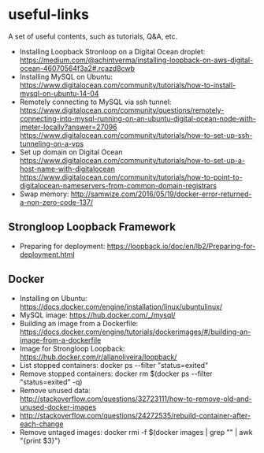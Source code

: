 # useful-links
A set of useful contents, such as tutorials, Q&amp;A, etc.

* Installing Loopback Stronloop on a Digital Ocean droplet: https://medium.com/@achintverma/installing-loopback-on-aws-digital-ocean-46070564f3a2#.rcazd8cwb
* Installing MySQL on Ubuntu: https://www.digitalocean.com/community/tutorials/how-to-install-mysql-on-ubuntu-14-04
* Remotely connecting to MySQL via ssh tunnel: https://www.digitalocean.com/community/questions/remotely-connecting-into-mysql-running-on-an-ubuntu-digital-ocean-node-with-jmeter-locally?answer=27096
https://www.digitalocean.com/community/tutorials/how-to-set-up-ssh-tunneling-on-a-vps
* Set up domain on Digital Ocean https://www.digitalocean.com/community/tutorials/how-to-set-up-a-host-name-with-digitalocean
https://www.digitalocean.com/community/tutorials/how-to-point-to-digitalocean-nameservers-from-common-domain-registrars
* Swap memory: http://samwize.com/2016/05/19/docker-error-returned-a-non-zero-code-137/

## Strongloop Loopback Framework
* Preparing for deployment: https://loopback.io/doc/en/lb2/Preparing-for-deployment.html

## Docker
* Installing on Ubuntu: https://docs.docker.com/engine/installation/linux/ubuntulinux/
* MySQL image: https://hub.docker.com/_/mysql/
* Building an image from a Dockerfile: https://docs.docker.com/engine/tutorials/dockerimages/#/building-an-image-from-a-dockerfile
* Image for Strongloop Loopback: https://hub.docker.com/r/allanoliveira/loopback/
* List stopped containers: docker ps --filter "status=exited"
* Remove stopped containers: docker rm $(docker ps --filter "status=exited" -q)
* Remove unused data: http://stackoverflow.com/questions/32723111/how-to-remove-old-and-unused-docker-images
* http://stackoverflow.com/questions/24272535/rebuild-container-after-each-change
* Remove untaged images: docker rmi -f $(docker images | grep "<none>" | awk "{print \$3}")
